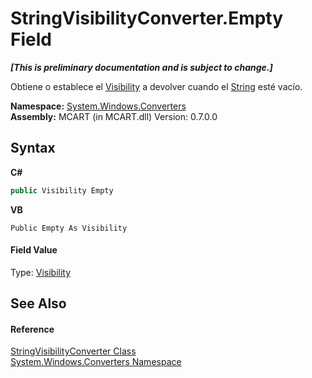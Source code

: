 # StringVisibilityConverter.Empty Field
 _**\[This is preliminary documentation and is subject to change.\]**_

Obtiene o establece el <a href="http://msdn2.microsoft.com/es-es/library/ms590101" target="_blank">Visibility</a> a devolver cuando el <a href="http://msdn2.microsoft.com/es-es/library/s1wwdcbf" target="_blank">String</a> esté vacío.

**Namespace:**&nbsp;<a href="209509be-498c-78bd-c9c1-8c3bc31f7d1f">System.Windows.Converters</a><br />**Assembly:**&nbsp;MCART (in MCART.dll) Version: 0.7.0.0

## Syntax

**C#**<br />
``` C#
public Visibility Empty
```

**VB**<br />
``` VB
Public Empty As Visibility
```


#### Field Value
Type: <a href="http://msdn2.microsoft.com/es-es/library/ms590101" target="_blank">Visibility</a>

## See Also


#### Reference
<a href="bbcf812a-6a55-f5aa-27c8-2f3d2f147434">StringVisibilityConverter Class</a><br /><a href="209509be-498c-78bd-c9c1-8c3bc31f7d1f">System.Windows.Converters Namespace</a><br />